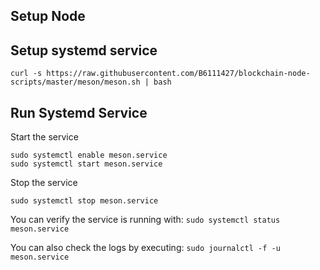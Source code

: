 ## Setup Node

## Setup systemd service

`curl -s https://raw.githubusercontent.com/B6111427/blockchain-node-scripts/master/meson/meson.sh | bash`
## Run Systemd Service

Start the service

```
sudo systemctl enable meson.service
sudo systemctl start meson.service
```

Stop the service

```
sudo systemctl stop meson.service
```

You can verify the service is running with:
`sudo systemctl status meson.service`

You can also check the logs by executing:
`sudo journalctl -f -u meson.service`
